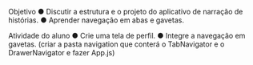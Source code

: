 Objetivo 
● Discutir a estrutura e o projeto do aplicativo de narração de histórias. 
● Aprender navegação em abas e gavetas. 

Atividade do aluno
● Crie uma tela de perfil. 
● Integre a navegação em gavetas. (criar a pasta navigation que conterá o TabNavigator e o DrawerNavigator e fazer App.js)
